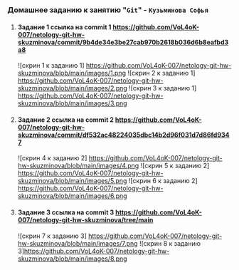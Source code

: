 ### Домашнее заданию к занятию "`Git`" - `Кузьминова Софья`

1. #### Задание 1 ссылка на commit 1 https://github.com/VoL4oK-007/netology-git-hw-skuzminova/commit/9b4de34e3be27cab970b2618b036d6b8eafbd3a8

	![скрин 1 к заданию 1] https://github.com/VoL4oK-007/netology-git-hw-skuzminova/blob/main/images/1.png
	![скрин 2 к заданию 1] https://github.com/VoL4oK-007/netology-git-hw-skuzminova/blob/main/images/2.png
	![скрин 3 к заданию 1] https://github.com/VoL4oK-007/netology-git-hw-skuzminova/blob/main/images/3.png

2. #### Задание 2 ссылка на commit 2 https://github.com/VoL4oK-007/netology-git-hw-skuzminova/commit/df532ac48224035dbc14b2d96f031d7d86fd9347

	![скрин 4 к заданию 2] https://github.com/VoL4oK-007/netology-git-hw-skuzminova/blob/main/images/4.png
	![скрин 5 к заданию 2] https://github.com/VoL4oK-007/netology-git-hw-skuzminova/blob/main/images/5.png
	![скрин 6 к заданию 2] https://github.com/VoL4oK-007/netology-git-hw-skuzminova/blob/main/images/6.png

3. #### Задание 3 ссылка на commit 3 https://github.com/VoL4oK-007/netology-git-hw-skuzminova/tree/main

	![скрин 7 к заданию 3] https://github.com/VoL4oK-007/netology-git-hw-skuzminova/blob/main/images/7.png
	![скрин 8 к заданию 3]https://github.com/VoL4oK-007/netology-git-hw-skuzminova/blob/main/images/8.png
